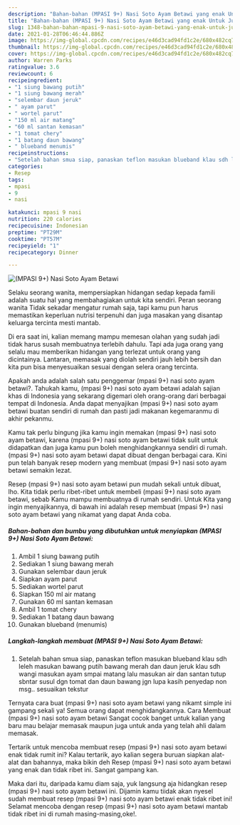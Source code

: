 ```yaml
---
description: "Bahan-bahan (MPASI 9+) Nasi Soto Ayam Betawi yang enak Untuk Jualan"
title: "Bahan-bahan (MPASI 9+) Nasi Soto Ayam Betawi yang enak Untuk Jualan"
slug: 1348-bahan-bahan-mpasi-9-nasi-soto-ayam-betawi-yang-enak-untuk-jualan
date: 2021-01-28T06:46:44.886Z
image: https://img-global.cpcdn.com/recipes/e46d3cad94fd1c2e/680x482cq70/mpasi-9-nasi-soto-ayam-betawi-foto-resep-utama.jpg
thumbnail: https://img-global.cpcdn.com/recipes/e46d3cad94fd1c2e/680x482cq70/mpasi-9-nasi-soto-ayam-betawi-foto-resep-utama.jpg
cover: https://img-global.cpcdn.com/recipes/e46d3cad94fd1c2e/680x482cq70/mpasi-9-nasi-soto-ayam-betawi-foto-resep-utama.jpg
author: Warren Parks
ratingvalue: 3.6
reviewcount: 6
recipeingredient:
- "1 siung bawang putih"
- "1 siung bawang merah"
- "selembar daun jeruk"
- " ayam parut"
- " wortel parut"
- "150 ml air matang"
- "60 ml santan kemasan"
- "1 tomat chery"
- "1 batang daun bawang"
- " blueband menumis"
recipeinstructions:
- "Setelah bahan smua siap, panaskan teflon masukan blueband klau sdh leleh masukan bawang putih bawang merah dan daun jeruk klau sdh wangi masukan ayam smpai matang lalu masukan air dan santan tutup sbntar susul dgn tomat dan daun bawang jgn lupa kasih penyedap non msg.. sesuaikan tekstur"
categories:
- Resep
tags:
- mpasi
- 9
- nasi

katakunci: mpasi 9 nasi 
nutrition: 220 calories
recipecuisine: Indonesian
preptime: "PT29M"
cooktime: "PT57M"
recipeyield: "1"
recipecategory: Dinner

---
```



![(MPASI 9+) Nasi Soto Ayam Betawi](https://img-global.cpcdn.com/recipes/e46d3cad94fd1c2e/680x482cq70/mpasi-9-nasi-soto-ayam-betawi-foto-resep-utama.jpg)

Selaku seorang wanita, mempersiapkan hidangan sedap kepada famili adalah suatu hal yang membahagiakan untuk kita sendiri. Peran seorang  wanita Tidak sekadar mengatur rumah saja, tapi kamu pun harus memastikan keperluan nutrisi terpenuhi dan juga masakan yang disantap keluarga tercinta mesti mantab.

Di era  saat ini, kalian memang mampu memesan olahan yang sudah jadi tidak harus susah membuatnya terlebih dahulu. Tapi ada juga orang yang selalu mau memberikan hidangan yang terlezat untuk orang yang dicintainya. Lantaran, memasak yang diolah sendiri jauh lebih bersih dan kita pun bisa menyesuaikan sesuai dengan selera orang tercinta. 



Apakah anda adalah salah satu penggemar (mpasi 9+) nasi soto ayam betawi?. Tahukah kamu, (mpasi 9+) nasi soto ayam betawi adalah sajian khas di Indonesia yang sekarang digemari oleh orang-orang dari berbagai tempat di Indonesia. Anda dapat menyajikan (mpasi 9+) nasi soto ayam betawi buatan sendiri di rumah dan pasti jadi makanan kegemaranmu di akhir pekanmu.

Kamu tak perlu bingung jika kamu ingin memakan (mpasi 9+) nasi soto ayam betawi, karena (mpasi 9+) nasi soto ayam betawi tidak sulit untuk didapatkan dan juga kamu pun boleh menghidangkannya sendiri di rumah. (mpasi 9+) nasi soto ayam betawi dapat dibuat dengan berbagai cara. Kini pun telah banyak resep modern yang membuat (mpasi 9+) nasi soto ayam betawi semakin lezat.

Resep (mpasi 9+) nasi soto ayam betawi pun mudah sekali untuk dibuat, lho. Kita tidak perlu ribet-ribet untuk membeli (mpasi 9+) nasi soto ayam betawi, sebab Kamu mampu membuatnya di rumah sendiri. Untuk Kita yang ingin menyajikannya, di bawah ini adalah resep membuat (mpasi 9+) nasi soto ayam betawi yang nikamat yang dapat Anda coba.

<!--inarticleads1-->

##### Bahan-bahan dan bumbu yang dibutuhkan untuk menyiapkan (MPASI 9+) Nasi Soto Ayam Betawi:

1. Ambil 1 siung bawang putih
1. Sediakan 1 siung bawang merah
1. Gunakan selembar daun jeruk
1. Siapkan  ayam parut
1. Sediakan  wortel parut
1. Siapkan 150 ml air matang
1. Gunakan 60 ml santan kemasan
1. Ambil 1 tomat chery
1. Sediakan 1 batang daun bawang
1. Gunakan  blueband (menumis)




<!--inarticleads2-->

##### Langkah-langkah membuat (MPASI 9+) Nasi Soto Ayam Betawi:

1. Setelah bahan smua siap, panaskan teflon masukan blueband klau sdh leleh masukan bawang putih bawang merah dan daun jeruk klau sdh wangi masukan ayam smpai matang lalu masukan air dan santan tutup sbntar susul dgn tomat dan daun bawang jgn lupa kasih penyedap non msg.. sesuaikan tekstur




Ternyata cara buat (mpasi 9+) nasi soto ayam betawi yang nikamt simple ini gampang sekali ya! Semua orang dapat menghidangkannya. Cara Membuat (mpasi 9+) nasi soto ayam betawi Sangat cocok banget untuk kalian yang baru mau belajar memasak maupun juga untuk anda yang telah ahli dalam memasak.

Tertarik untuk mencoba membuat resep (mpasi 9+) nasi soto ayam betawi enak tidak rumit ini? Kalau tertarik, ayo kalian segera buruan siapkan alat-alat dan bahannya, maka bikin deh Resep (mpasi 9+) nasi soto ayam betawi yang enak dan tidak ribet ini. Sangat gampang kan. 

Maka dari itu, daripada kamu diam saja, yuk langsung aja hidangkan resep (mpasi 9+) nasi soto ayam betawi ini. Dijamin kamu tiidak akan nyesel sudah membuat resep (mpasi 9+) nasi soto ayam betawi enak tidak ribet ini! Selamat mencoba dengan resep (mpasi 9+) nasi soto ayam betawi mantab tidak ribet ini di rumah masing-masing,oke!.

